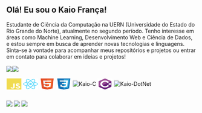 ## Olá! Eu sou o Kaio França!

Estudante de Ciência da Computação na UERN (Universidade do Estado do Rio Grande do Norte), atualmente no segundo período. Tenho interesse em áreas como Machine Learning, Desenvolvimento Web e Ciência de Dados, e estou sempre em busca de aprender novas tecnologias e linguagens. Sinta-se à vontade para acompanhar meus repositórios e projetos ou entrar em contato para colaborar em ideias e projetos!

<div style="display: flex">
    <a href="https://github.com/anuraghazra/github-readme-stats">
        <img height=155em align="center" src="https://github-readme-stats.vercel.app/api?username=kaiofranca&theme=radical" />
    </a>
    <a href="https://github.com/anuraghazra/convoychat">
        <img height=155em align="center" src="https://github-readme-stats.vercel.app/api/top-langs?username=kaiofranca&layout=compact&theme=radical&langs_count=8&card_width=320" />
    </a>
</div>

<div style="display: inline_block"><br>
  <img align="center" alt="Kaio-Js" height="30" width="40" src="https://raw.githubusercontent.com/devicons/devicon/master/icons/javascript/javascript-plain.svg">
  <img align="center" alt="Kaio-React" height="30" width="40" src="https://raw.githubusercontent.com/devicons/devicon/master/icons/react/react-original.svg">
  <img align="center" alt="Kaio-HTML" height="30" width="40" src="https://raw.githubusercontent.com/devicons/devicon/master/icons/html5/html5-original.svg">
  <img align="center" alt="Kaio-CSS" height="30" width="40" src="https://raw.githubusercontent.com/devicons/devicon/master/icons/css3/css3-original.svg">
  <img align="center" alt="Kaio-C" height="30" width="40" src="https://cdn.jsdelivr.net/gh/devicons/devicon@latest/icons/c/c-original.svg">
  <img align="center" alt="Kaio-CSharp" height="30" width="40" src="https://raw.githubusercontent.com/devicons/devicon/master/icons/csharp/csharp-original.svg">
  <img align="center" alt="Kaio-DotNet" height="30" width="40" src="https://cdn.jsdelivr.net/gh/devicons/devicon@latest/icons/dot-net/dot-net-original.svg">
</div>

  ##
 
<div> 
  <a href="https://instagram.com/kaio_frz" target="_blank"><img src="https://img.shields.io/badge/-Instagram-%23E4405F?style=for-the-badge&logo=instagram&logoColor=white" target="_blank"></a>
  <a href = "mailto:kaio15755@gmail.com"><img src="https://img.shields.io/badge/-Gmail-%23333?style=for-the-badge&logo=gmail&logoColor=white" target="_blank"></a>
  <a href="https://www.linkedin.com/in/kaio-frança-4a64712ba/" target="_blank"><img src="https://img.shields.io/badge/-LinkedIn-%230077B5?style=for-the-badge&logo=linkedin&logoColor=white" target="_blank"></a> 
</div>
